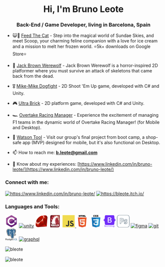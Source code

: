 <h1 align="center">Hi, I'm Bruno Leote</h1>
<h3 align="center">Back-End / Game Developer, living in Barcelona, Spain</h3>


* 😺🍦 <a href="https://play.google.com/store/apps/details?id=com.Luxlupi.FeedTheCat" target="_blank">Feed The Cat</a> - Step into the magical world of Sundae Skies, and meet Scoop, your charming feline companion with a love for ice cream and a mission to melt her frozen world. ⭐5k+ downloads on Google Store⭐

* 🐺 <a href="https://bleote.itch.io/jack-brown-werewolf" target="_blank">Jack Brown Werewolf</a> - Jack Brown Werewolf is a horror-inspired 2D platformer where you must survive an attack of skeletons that came back from the dead.

* 🎖️ <a href="https://bleote.itch.io/mike-mike-dogfight" target="_blank">Mike-Mike Dogfight</a> - 2D Shoot 'Em Up game, developed with C# and Unity.

* 🎮 <a href="https://bleote.itch.io/ultra-brick" target="_blank">Ultra Brick</a> - 2D platform game, developed with C# and Unity.

* 🏎️ <a href="https://github.com/bleote/Overtake_Racing_Manager" target="_blank">Overtake Racing Manager</a> - Experience the excitement of managing F1 teams in the dynamic world of Overtake Racing Manager! (for Mobile and Desktop).

* 📱 <a href="https://github.com/lincesana/watson" target="_blank">Watson Tool</a> - Visit our group's final project from boot camp, a shop-safe app (MVP) designed for mobile, but it's also functional on Desktop.

* 📫 How to reach me: **b.leote@gmail.com**

* 📄 Know about my experiences: [https://www.linkedin.com/in/bruno-leote/](https://www.linkedin.com/in/bruno-leote/)

<h3 align="left">Connect with me:</h3>
<p align="left">
<a href="https://linkedin.com/in/https://www.linkedin.com/in/bruno-leote/" target="blank"><img align="center" src="https://raw.githubusercontent.com/rahuldkjain/github-profile-readme-generator/master/src/images/icons/Social/linked-in-alt.svg" alt="https://www.linkedin.com/in/bruno-leote/" height="30" width="40" /></a>
<a href="https://bleote.itch.io/" target="blank"><img align="center" src="https://avatars.githubusercontent.com/u/14803619?s=200&v=4" alt="https://bleote.itch.io/" height="30" width="30" /></a>
</p>

<h3 align="left">Languages and Tools:</h3>
<p align="left">
<a href="https://learn.microsoft.com/en-us/dotnet/csharp/" target="_blank" rel="noreferrer"> <img src="https://raw.githubusercontent.com/devicons/devicon/master/icons/csharp/csharp-original.svg" alt="csharp" width="40" height="40"/></a>
<a href="https://unity.com/" target="_blank" rel="noreferrer"> <img src="https://avatars.githubusercontent.com/u/426196?s=200&v=4" alt="unity" width="40" height="40"/></a>
<a href="https://www.ruby-lang.org/en/" target="_blank" rel="noreferrer"> <img src="https://raw.githubusercontent.com/devicons/devicon/master/icons/ruby/ruby-original.svg" alt="ruby" width="40" height="40"/></a> 
<a href="https://rubyonrails.org" target="_blank" rel="noreferrer"> <img src="https://raw.githubusercontent.com/devicons/devicon/master/icons/rails/rails-original-wordmark.svg" alt="rails" width="40" height="40"/></a> 
<a href="https://developer.mozilla.org/en-US/docs/Web/JavaScript" target="_blank" rel="noreferrer"> <img src="https://raw.githubusercontent.com/devicons/devicon/master/icons/javascript/javascript-original.svg" alt="javascript" width="40" height="40"/> </a>
<a href="https://www.w3.org/html/" target="_blank" rel="noreferrer"> <img src="https://raw.githubusercontent.com/devicons/devicon/master/icons/html5/html5-original-wordmark.svg" alt="html5" width="40" height="40"/></a>
<a href="https://www.w3schools.com/css/" target="_blank" rel="noreferrer"> <img src="https://raw.githubusercontent.com/devicons/devicon/master/icons/css3/css3-original-wordmark.svg" alt="css3" width="40" height="40"/></a>
<a href="https://getbootstrap.com" target="_blank" rel="noreferrer"> <img src="https://raw.githubusercontent.com/devicons/devicon/master/icons/bootstrap/bootstrap-plain-wordmark.svg" alt="bootstrap" width="40" height="40"/></a> 
<a href="https://www.photoshop.com/en" target="_blank" rel="noreferrer"> <img src="https://raw.githubusercontent.com/devicons/devicon/master/icons/photoshop/photoshop-line.svg" alt="photoshop" width="40" height="40"/></a>
<a href="https://www.figma.com/" target="_blank" rel="noreferrer"> <img src="https://www.vectorlogo.zone/logos/figma/figma-icon.svg" alt="figma" width="40" height="40"/></a> 
<a href="https://git-scm.com/" target="_blank" rel="noreferrer"> <img src="https://www.vectorlogo.zone/logos/git-scm/git-scm-icon.svg" alt="git" width="40" height="40"/></a>  
<a href="https://www.postgresql.org" target="_blank" rel="noreferrer"> <img src="https://raw.githubusercontent.com/devicons/devicon/master/icons/postgresql/postgresql-original-wordmark.svg" alt="postgresql" width="40" height="40"/></a>
<a href="https://graphql.org" target="_blank" rel="noreferrer"> <img src="https://www.vectorlogo.zone/logos/graphql/graphql-icon.svg" alt="graphql" width="40" height="40"/></a>  

</p>

<p><img align="center" src="https://github-readme-stats.vercel.app/api/top-langs?username=bleote&show_icons=true&locale=en&layout=compact" alt="bleote" /></p>

<p><img align="center" src="https://github-readme-streak-stats.herokuapp.com/?user=bleote&" alt="bleote" /></p>
